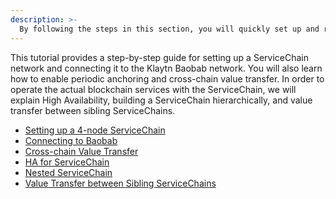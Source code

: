 ```yaml
---
description: >-
  By following the steps in this section, you will quickly set up and run a ServiceChain network, an independent blockchain network connected to the Klaytn testnet.
---
```


This tutorial provides a step-by-step guide for setting up a ServiceChain network and connecting it to the Klaytn Baobab network.
You will also learn how to enable periodic anchoring and cross-chain value transfer.
In order to operate the actual blockchain services with the ServiceChain, we will explain High Availability, building a ServiceChain hierarchically, and value transfer between sibling ServiceChains.

- [Setting up a 4-node ServiceChain](4nodes-setup-guide.md)
- [Connecting to Baobab](en-scn-connection.md)
- [Cross-chain Value Transfer](value-transfer.md)
- [HA for ServiceChain](ha-for-sc.md)
- [Nested ServiceChain](nested-sc.md)
- [Value Transfer between Sibling ServiceChains](value-transfer-between-sibling.md)